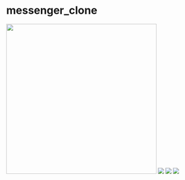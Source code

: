# messenger_clone

<img src="./screenshots/Screenshot_1649275816.png" width=400>

<img src="./screenshots/Screenshot_1649275821.png">

<img src="./screenshots/Screenshot_1649275825.png">

<img src="./screenshots/Screenshot_1649275827.png">

